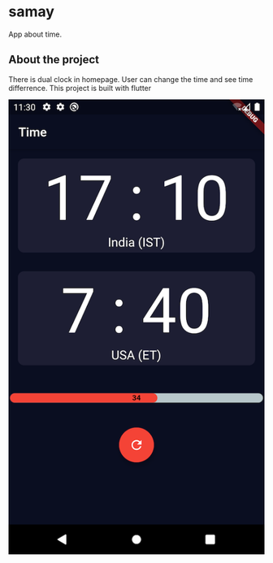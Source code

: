 # samay

App about time.

## About the project

There is dual clock in homepage. User can change the time and see time differrence.
This project is built with flutter

![ScreenShot](https://raw.githubusercontent.com/sonu041/samay/master/lib/images/Screenshot.png)
